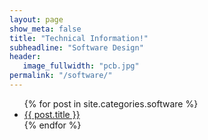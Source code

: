 ```yaml
---
layout: page
show_meta: false
title: "Technical Information!"
subheadline: "Software Design"
header:
   image_fullwidth: "pcb.jpg"
permalink: "/software/"
---
```

<ul>
    {% for post in site.categories.software %}
    <li><a href="{{ site.url }}{{ site.baseurl }}{{ post.url }}">{{ post.title }}</a></li>
    {% endfor %}
</ul>